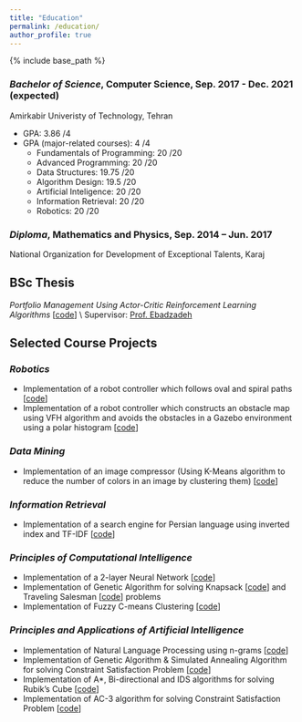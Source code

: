 ```yaml
---
title: "Education"
permalink: /education/
author_profile: true
---
```


{% include base_path %}

### _Bachelor of Science_, Computer Science, Sep. 2017 - Dec. 2021 (expected)
Amirkabir Univeristy of Technology, Tehran
* GPA: 3.86 /4
* GPA (major-related courses): 4 /4
  * Fundamentals of Programming: 20 /20
  * Advanced Programming: 20 /20
  * Data Structures: 19.75 /20
  * Algorithm Design: 19.5 /20
  * Artificial Inteligence: 20 /20
  * Information Retrieval: 20 /20
  * Robotics: 20 /20

### _Diploma_, Mathematics and Physics, Sep. 2014 – Jun. 2017
National Organization for Development of Exceptional Talents, Karaj

## BSc Thesis
_Portfolio Management Using Actor-Critic Reinforcement Learning Algorithms_ [[code](https://github.com/matinaghaei/Stock-Trading-ActorCriticRL)] \\
Supervisor: [Prof. Ebadzadeh](https://aut.ac.ir/cv/2130/MOHAMMAD-MEHDI-EBADZADEH?slc_lang=en&&cv=2130&mod=scv)

## Selected Course Projects
### _Robotics_
  * Implementation of a robot controller which follows oval and spiral paths [[code](https://github.com/matinaghaei/Oval-and-Spiral-Traversing-Robot)]
  * Implementation of a robot controller which constructs an obstacle map using VFH algorithm and avoids the obstacles in a Gazebo environment using a polar histogram [[code](https://github.com/matinaghaei/Maze-Exploring-Controller)]

### _Data Mining_
  * Implementation of an image compressor (Using K-Means algorithm to reduce the number of colors in an image by clustering them) [[code](https://github.com/matinaghaei/Image-Compression)]

### _Information Retrieval_
  * Implementation of a search engine for Persian language using inverted index and TF-IDF [[code](https://github.com/matinaghaei/Information-Retrieval)]

### _Principles of Computational Intelligence_
  * Implementation of a 2-layer Neural Network [[code](https://github.com/matinaghaei/Nueral-Network)]
  * Implementation of Genetic Algorithm for solving Knapsack [[code](https://github.com/matinaghaei/Evolutionary-Algorithm-for-Knapsack-Problem)] and Traveling Salesman [[code](https://github.com/matinaghaei/Evolutionary-Algorithm-for-Traveling-Slalesman-Problem)] problems
  * Implementation of Fuzzy C-means Clustering [[code](https://github.com/matinaghaei/Fuzzy-C-means-Clustering-Algorithm)]

### _Principles and Applications of Artificial Intelligence_
  * Implementation of Natural Language Processing using n-grams [[code](https://github.com/matinaghaei/Natural-Language-Processing)]
  * Implementation of Genetic Algorithm & Simulated Annealing Algorithm for solving Constraint Satisfaction Problem [[code](https://github.com/matinaghaei/Genetic-and-Simulated-Annealing-Algorithms)]
  * Implementation of A*, Bi-directional and IDS algorithms for solving Rubik’s Cube [[code](https://github.com/matinaghaei/Rubik-s-Cube)]
  * Implementation of AC-3 algorithm for solving Constraint Satisfaction Problem 
  [[code](https://github.com/matinaghaei/Constraint-Satisfaction-Problem)]
